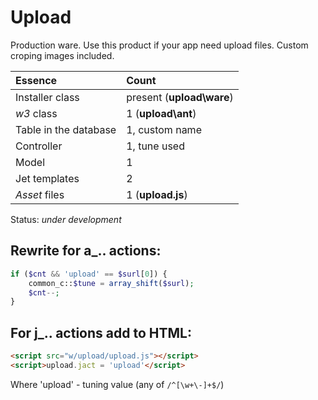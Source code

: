
# Upload

Production ware. Use this product if your app need upload files. Custom croping images included.

Essence | Count
:----- | :-----
Installer class | present (**upload\\ware**)
_w3_ class | 1 (**upload\\ant**)
Table in the database | 1, custom name
Controller | 1, tune used
Model | 1
Jet templates | 2
_Asset_ files | 1 (**upload.js**)


Status: _under development_

## Rewrite for a_.. actions:
```php
if ($cnt && 'upload' == $surl[0]) {
    common_c::$tune = array_shift($surl);
    $cnt--;
}
```

## For j_.. actions add to HTML:
```html
<script src="w/upload/upload.js"></script>
<script>upload.jact = 'upload'</script>
```

Where 'upload' - tuning value (any of `/^[\w+\-]+$/`)
